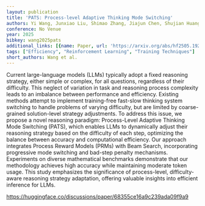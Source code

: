```yaml
---
layout: publication
title: 'PATS: Process-level Adaptive Thinking Mode Switching'
authors: Yi Wang, Junxiao Liu, Shimao Zhang, Jiajun Chen, Shujian Huang
conference: No Venue
year: 2025
bibkey: wang2025pats
additional_links: [{name: Paper, url: 'https://arxiv.org/abs/hf2505.19250'}]
tags: ["Efficiency", "Reinforcement Learning", "Training Techniques"]
short_authors: Wang et al.
---
```

Current large-language models (LLMs) typically adopt a fixed reasoning strategy, either simple or complex, for all questions, regardless of their difficulty. This neglect of variation in task and reasoning process complexity leads to an imbalance between performance and efficiency. Existing methods attempt to implement training-free fast-slow thinking system switching to handle problems of varying difficulty, but are limited by coarse-grained solution-level strategy adjustments. To address this issue, we propose a novel reasoning paradigm: Process-Level Adaptive Thinking Mode Switching (PATS), which enables LLMs to dynamically adjust their reasoning strategy based on the difficulty of each step, optimizing the balance between accuracy and computational efficiency. Our approach integrates Process Reward Models (PRMs) with Beam Search, incorporating progressive mode switching and bad-step penalty mechanisms. Experiments on diverse mathematical benchmarks demonstrate that our methodology achieves high accuracy while maintaining moderate token usage. This study emphasizes the significance of process-level, difficulty-aware reasoning strategy adaptation, offering valuable insights into efficient inference for LLMs.

https://huggingface.co/discussions/paper/68355ce16a9c239ada09f9a9